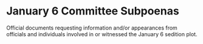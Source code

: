 # January 6 Committee Subpoenas

Official documents requesting information and/or appearances from officials and individuals involved in or witnessed the January 6 sedition plot.

